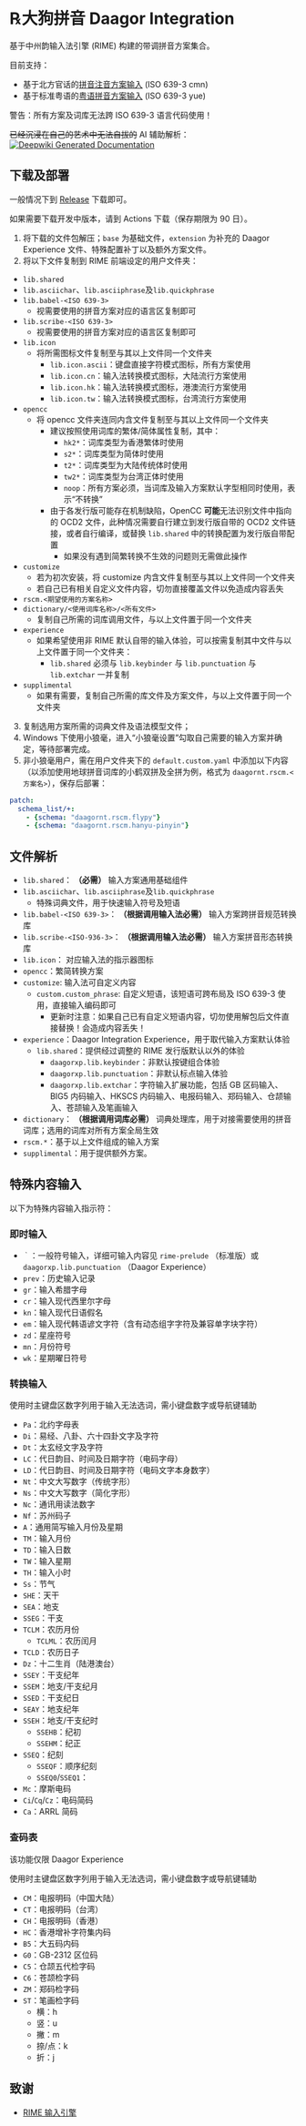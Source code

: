 # ℞大狗拼音 Daagor Integration

基于中州韵输入法引擎 (RIME) 构建的带调拼音方案集合。

目前支持：
- 基于北方官话的[拼音注音方案输入](lang-cmn-pan/README-cmn-pan.md) (ISO 639-3 cmn)
- 基于标准粤语的[粤语拼音方案输入](lang-yue-yyef/README-yue-yyef.md) (ISO 639-3 yue)

警告：所有方案及词库无法跨 ISO 639-3 语言代码使用！

~~已经沉浸在自己的艺术中无法自拔的~~ AI 辅助解析： [![Deepwiki Generated Documentation](https://deepwiki.com/badge.svg)](https://deepwiki.com/KobeArthurScofield/rime-daagor-integration)

## 下载及部署

一般情况下到 [Release](releases/latest) 下载即可。

如果需要下载开发中版本，请到 Actions 下载（保存期限为 90 日）。

1. 将下载的文件包解压；`base` 为基础文件，`extension` 为补充的 Daagor Experience 文件、特殊配置补丁以及额外方案文件。
2. 将以下文件复制到 RIME 前端设定的用户文件夹：

  * `lib.shared`
  * `lib.asciichar`、`lib.asciiphrase`及`lib.quickphrase`
  * `lib.babel-<ISO 639-3>`
    * 视需要使用的拼音方案对应的语言区复制即可
  * `lib.scribe-<ISO 639-3>`
    * 视需要使用的拼音方案对应的语言区复制即可
  * `lib.icon`
    * 将所需图标文件复制至与其以上文件同一个文件夹
      * `lib.icon.ascii`：键盘直接字符模式图标，所有方案使用
      * `lib.icon.cn`：输入法转换模式图标，大陆流行方案使用
      * `lib.icon.hk`：输入法转换模式图标，港澳流行方案使用
      * `lib.icon.tw`：输入法转换模式图标，台湾流行方案使用
  * `opencc`
    * 将 opencc 文件夹连同内含文件复制至与其以上文件同一个文件夹
      * 建议按照使用词库的繁体/简体属性复制，其中：
        * `hk2*`：词库类型为香港繁体时使用
        * `s2*`：词库类型为简体时使用
        * `t2*`：词库类型为大陆传统体时使用
        * `tw2*`：词库类型为台湾正体时使用
        * `noop`：所有方案必须，当词库及输入方案默认字型相同时使用，表示“不转换”
      * 由于各发行版可能存在机制缺陷，OpenCC **可能**无法识别文件中指向的 OCD2 文件，此种情况需要自行建立到发行版自带的 OCD2 文件链接，或者自行编译，或替换 `lib.shared` 中的转换配置为发行版自带配置
        * 如果没有遇到简繁转换不生效的问题则无需做此操作
  * `customize`
    * 若为初次安装，将 customize 内含文件复制至与其以上文件同一个文件夹
    * 若自己已有相关自定义文件内容，切勿直接覆盖文件以免造成内容丢失
  * `rscm.<期望使用的方案名称>`
  * `dictionary/<使用词库名称>/<所有文件>`
    * 复制自己所需的词库调用文件，与以上文件置于同一个文件夹
  * `experience`
    * 如果希望使用非 RIME 默认自带的输入体验，可以按需复制其中文件与以上文件置于同一个文件夹：
      * `lib.shared` 必须与 `lib.keybinder` 与 `lib.punctuation` 与 `lib.extchar` 一并复制
  * `supplimental`
    * 如果有需要，复制自己所需的库文件及方案文件，与以上文件置于同一个文件夹

3. 复制选用方案所需的词典文件及语法模型文件；
4. Windows 下使用小狼毫，进入“小狼毫设置”勾取自己需要的输入方案并确定，等待部署完成。
5. 非小狼毫用户，需在用户文件夹下的 `default.custom.yaml` 中添加以下内容（以添加使用地球拼音词库的小鹤双拼及全拼为例，格式为 `daagornt.rscm.<方案名>`），保存后部署：
``` yaml
patch:
  schema_list/+:
    - {schema: "daagornt.rscm.flypy"}
    - {schema: "daagornt.rscm.hanyu-pinyin"}
```

## 文件解析

- `lib.shared`： **（必需）** 输入方案通用基础组件
- `lib.asciichar`、`lib.asciiphrase`及`lib.quickphrase`
  - 特殊词典文件，用于快速输入符号及短语
- `lib.babel-<ISO 639-3>`： **（根据调用输入法必需）** 输入方案跨拼音规范转换库
- `lib.scribe-<ISO-936-3>`： **（根据调用输入法必需）** 输入方案拼音形态转换库
- `lib.icon`： 对应输入法的指示器图标
- `opencc`：繁简转换方案
- `customize`: 输入法可自定义内容
  - `custom.custom_phrase`: 自定义短语，该短语可跨布局及 ISO 639-3 使用，直接输入编码即可
    - 更新时注意：如果自己已有自定义短语内容，切勿使用解包后文件直接替换！会造成内容丢失！
- `experience`：Daagor Integration Experience，用于取代输入方案默认体验
  - `lib.shared`：提供经过调整的 RIME 发行版默认以外的体验
    - `daagorxp.lib.keybinder`：非默认按键组合体验
    - `daagorxp.lib.punctuation`：非默认标点输入体验
    - `daagorxp.lib.extchar`：字符输入扩展功能，包括 GB 区码输入、BIG5 内码输入、HKSCS 内码输入、电报码输入、郑码输入、仓颉输入、苍颉输入及笔画输入
- `dictionary`： **（根据调用词库必需）** 词典处理库，用于对接需要使用的拼音词库；选用的词库对所有方案全局生效
- `rscm.*`：基于以上文件组成的输入方案
- `supplimental`：用于提供额外方案。

## 特殊内容输入

以下为特殊内容输入指示符：

### 即时输入

- `｀`：一般符号输入，详细可输入内容见 `rime-prelude` （标准版）或 `daagorxp.lib.punctuation` （Daagor Experience）
- `prev`：历史输入记录
- `gr`：输入希腊字母
- `cr`：输入现代西里尔字母
- `kn`：输入现代日语假名
- `em`：输入现代韩语谚文字符（含有动态组字字符及兼容单字块字符）
- `zd`：星座符号
- `mn`：月份符号
- `wk`：星期曜日符号

### 转换输入

使用时主键盘区数字列用于输入无法选词，需小键盘数字或导航键辅助

- `Pa`：北约字母表
- `Di`：易经、八卦、六十四卦文字及字符
- `Dt`：太玄经文字及字符
- `LC`：代日韵目、时间及日期字符（电码字母）
- `LD`：代日韵目、时间及日期字符（电码文字本身数字）
- `Nt`：中文大写数字（传统字形）
- `Ns`：中文大写数字（简化字形）
- `Nc`：通讯用读法数字
- `Nf`：苏州码子
- `A`：通用简写输入月份及星期
- `TM`：输入月份
- `TD`：输入日数
- `TW`：输入星期
- `TH`：输入小时
- `Ss`：节气
- `SHE`：天干
- `SEA`：地支
- `SSEG`：干支
- `TCLM`：农历月份
  - `TCLML`：农历闰月
- `TCLD`：农历日子
- `Dz`：十二生肖（陆港澳台）
- `SSEY`：干支纪年
- `SSEM`：地支/干支纪月
- `SSED`：干支纪日
- `SEAY`：地支纪年
- `SSEH`：地支/干支纪时
  - `SSEHB`：纪初
  - `SSEHM`：纪正
- `SSEQ`：纪刻
  - `SSEQF`：顺序纪刻
  - `SSEQ0`/`SSEQ1`：
- `Mc`：摩斯电码
- `Ci`/`Cq`/`Cz`：电码简码
- `Ca`：ARRL 简码

### 查码表

该功能仅限 Daagor Experience

使用时主键盘区数字列用于输入无法选词，需小键盘数字或导航键辅助

- `CM`：电报明码（中国大陆）
- `CT`：电报明码（台湾）
- `CH`：电报明码（香港）
- `HC`：香港增补字符集内码
- `B5`：大五码内码
- `G0`：GB-2312 区位码
- `C5`：仓颉五代检字码
- `C6`：苍颉检字码
- `ZM`：郑码检字码
- `ST`：笔画检字码
  - 横：h
  - 竖：u
  - 撇：m
  - 捺/点：k
  - 折：j

## 致谢

- [RIME 输入引擎](https://github.com/rime)
